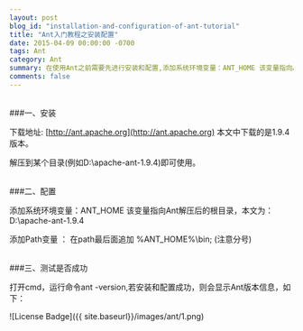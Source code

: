```yaml
---
layout: post
blog_id: "installation-and-configuration-of-ant-tutorial"
title: "Ant入门教程之安装配置"
date: 2015-04-09 00:00:00 -0700
tags: Ant
category: Ant
summary: 在使用Ant之前需要先进行安装和配置,添加系统环境变量：ANT_HOME 该变量指向Ant解压后的根目录,添加Path变量 ： 在path最后面追加 %ANT_HOME%\bin
comments: false
---
```

</br>
###一、安装

下载地址: [http://ant.apache.org](http://ant.apache.org) 本文中下载的是1.9.4版本。

解压到某个目录(例如D:\apache-ant-1.9.4)即可使用。

</br>
###二、配置

添加系统环境变量：ANT_HOME 该变量指向Ant解压后的根目录，本文为：D:\apache-ant-1.9.4

添加Path变量 ： 在path最后面追加 %ANT_HOME%\bin; (注意分号)

</br>
###三、测试是否成功

打开cmd，运行命令ant -version,若安装和配置成功，则会显示Ant版本信息，如下：

![License Badge]({{ site.baseurl}}/images/ant/1.png)

</br>